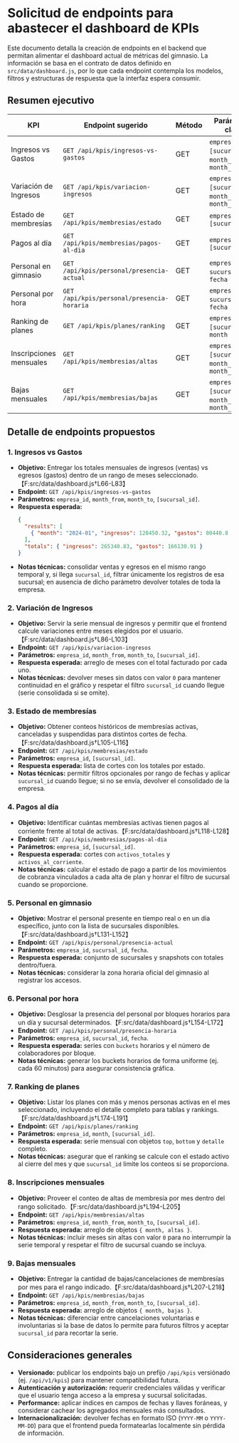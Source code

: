 # Solicitud de endpoints para abastecer el dashboard de KPIs

Este documento detalla la creación de endpoints en el backend que permitan alimentar el dashboard actual de métricas del gimnasio. La información se basa en el contrato de datos definido en `src/data/dashboard.js`, por lo que cada endpoint contempla los modelos, filtros y estructuras de respuesta que la interfaz espera consumir.

## Resumen ejecutivo

| KPI | Endpoint sugerido | Método | Parámetros clave | Modelos involucrados |
| --- | --- | --- | --- | --- |
| Ingresos vs Gastos | `GET /api/kpis/ingresos-vs-gastos` | GET | `empresa_id`, `[sucursal_id]`, `month_from`, `month_to` | `ventas.Venta`, `finanzas.Egreso` |
| Variación de Ingresos | `GET /api/kpis/variacion-ingresos` | GET | `empresa_id`, `[sucursal_id]`, `month_from`, `month_to` | `ventas.Venta` |
| Estado de membresías | `GET /api/kpis/membresias/estado` | GET | `empresa_id`, `[sucursal_id]` | `planes.AltaPlan`, `clientes.Cliente` |
| Pagos al día | `GET /api/kpis/membresias/pagos-al-dia` | GET | `empresa_id`, `[sucursal_id]` | `planes.AltaPlan`, `ventas.Venta`, `ventas.DetalleVenta` |
| Personal en gimnasio | `GET /api/kpis/personal/presencia-actual` | GET | `empresa_id`, `sucursal_id`, `fecha` | `accounts.Usuario`, `empleados.UsuarioEmpresa`, `accesos.Acceso` |
| Personal por hora | `GET /api/kpis/personal/presencia-horaria` | GET | `empresa_id`, `sucursal_id`, `fecha` | `accesos.Acceso`, `accounts.Usuario` |
| Ranking de planes | `GET /api/kpis/planes/ranking` | GET | `empresa_id`, `[sucursal_id]`, `month` | `planes.Plan`, `planes.AltaPlan` |
| Inscripciones mensuales | `GET /api/kpis/membresias/altas` | GET | `empresa_id`, `[sucursal_id]`, `month_from`, `month_to` | `planes.AltaPlan` |
| Bajas mensuales | `GET /api/kpis/membresias/bajas` | GET | `empresa_id`, `[sucursal_id]`, `month_from`, `month_to` | `planes.AltaPlan` |


## Detalle de endpoints propuestos

### 1. Ingresos vs Gastos
- **Objetivo:** Entregar los totales mensuales de ingresos (ventas) vs egresos (gastos) dentro de un rango de meses seleccionado.【F:src/data/dashboard.js†L66-L83】
- **Endpoint:** `GET /api/kpis/ingresos-vs-gastos`
- **Parámetros:** `empresa_id`, `month_from`, `month_to`, `[sucursal_id]`.
- **Respuesta esperada:**
  ```json
  {
    "results": [
      { "month": "2024-01", "ingresos": 128450.32, "gastos": 80440.8 }
    ],
    "totals": { "ingresos": 265340.83, "gastos": 166130.91 }
  }
  ```
- **Notas técnicas:** consolidar ventas y egresos en el mismo rango temporal y, si llega `sucursal_id`, filtrar únicamente los registros de esa sucursal; en ausencia de dicho parámetro devolver totales de toda la empresa.

### 2. Variación de Ingresos
- **Objetivo:** Servir la serie mensual de ingresos y permitir que el frontend calcule variaciones entre meses elegidos por el usuario.【F:src/data/dashboard.js†L86-L103】
- **Endpoint:** `GET /api/kpis/variacion-ingresos`
- **Parámetros:** `empresa_id`, `month_from`, `month_to`, `[sucursal_id]`.
- **Respuesta esperada:** arreglo de meses con el total facturado por cada uno.
- **Notas técnicas:** devolver meses sin datos con valor `0` para mantener continuidad en el gráfico y respetar el filtro `sucursal_id` cuando llegue (serie consolidada si se omite).

### 3. Estado de membresías
- **Objetivo:** Obtener conteos históricos de membresías activas, canceladas y suspendidas para distintos cortes de fecha.【F:src/data/dashboard.js†L105-L116】
- **Endpoint:** `GET /api/kpis/membresias/estado`
- **Parámetros:** `empresa_id`, `[sucursal_id]`.
- **Respuesta esperada:** lista de cortes con los totales por estado.
- **Notas técnicas:** permitir filtros opcionales por rango de fechas y aplicar `sucursal_id` cuando llegue; si no se envía, devolver el consolidado de la empresa.

### 4. Pagos al día
- **Objetivo:** Identificar cuántas membresías activas tienen pagos al corriente frente al total de activas.【F:src/data/dashboard.js†L118-L128】
- **Endpoint:** `GET /api/kpis/membresias/pagos-al-dia`
- **Parámetros:** `empresa_id`, `[sucursal_id]`.
- **Respuesta esperada:** cortes con `activos_totales` y `activos_al_corriente`.
- **Notas técnicas:** calcular el estado de pago a partir de los movimientos de cobranza vinculados a cada alta de plan y honrar el filtro de sucursal cuando se proporcione.

### 5. Personal en gimnasio
- **Objetivo:** Mostrar el personal presente en tiempo real o en un día específico, junto con la lista de sucursales disponibles.【F:src/data/dashboard.js†L131-L152】
- **Endpoint:** `GET /api/kpis/personal/presencia-actual`
- **Parámetros:** `empresa_id`, `sucursal_id`, `fecha`.
- **Respuesta esperada:** conjunto de sucursales y snapshots con totales dentro/fuera.
- **Notas técnicas:** considerar la zona horaria oficial del gimnasio al registrar los accesos.

### 6. Personal por hora
- **Objetivo:** Desglosar la presencia del personal por bloques horarios para un día y sucursal determinados.【F:src/data/dashboard.js†L154-L172】
- **Endpoint:** `GET /api/kpis/personal/presencia-horaria`
- **Parámetros:** `empresa_id`, `sucursal_id`, `fecha`.
- **Respuesta esperada:** series con `buckets` horarios y el número de colaboradores por bloque.
- **Notas técnicas:** generar los buckets horarios de forma uniforme (ej. cada 60 minutos) para asegurar consistencia gráfica.

### 7. Ranking de planes
- **Objetivo:** Listar los planes con más y menos personas activas en el mes seleccionado, incluyendo el detalle completo para tablas y rankings.【F:src/data/dashboard.js†L174-L191】
- **Endpoint:** `GET /api/kpis/planes/ranking`
- **Parámetros:** `empresa_id`, `month`, `[sucursal_id]`.
- **Respuesta esperada:** serie mensual con objetos `top`, `bottom` y `detalle` completo.
- **Notas técnicas:** asegurar que el ranking se calcule con el estado activo al cierre del mes y que `sucursal_id` limite los conteos si se proporciona.

### 8. Inscripciones mensuales
- **Objetivo:** Proveer el conteo de altas de membresía por mes dentro del rango solicitado.【F:src/data/dashboard.js†L194-L205】
- **Endpoint:** `GET /api/kpis/membresias/altas`
- **Parámetros:** `empresa_id`, `month_from`, `month_to`, `[sucursal_id]`.
- **Respuesta esperada:** arreglo de objetos `{ month, altas }`.
- **Notas técnicas:** incluir meses sin altas con valor `0` para no interrumpir la serie temporal y respetar el filtro de sucursal cuando se incluya.

### 9. Bajas mensuales
- **Objetivo:** Entregar la cantidad de bajas/cancelaciones de membresías por mes para el rango indicado.【F:src/data/dashboard.js†L207-L218】
- **Endpoint:** `GET /api/kpis/membresias/bajas`
- **Parámetros:** `empresa_id`, `month_from`, `month_to`, `[sucursal_id]`.
- **Respuesta esperada:** arreglo de objetos `{ month, bajas }`.
- **Notas técnicas:** diferenciar entre cancelaciones voluntarias e involuntarias si la base de datos lo permite para futuros filtros y aceptar `sucursal_id` para recortar la serie.

## Consideraciones generales
- **Versionado:** publicar los endpoints bajo un prefijo `/api/kpis` versiónado (ej. `/api/v1/kpis`) para mantener compatibilidad futura.
- **Autenticación y autorización:** requerir credenciales válidas y verificar que el usuario tenga acceso a la empresa y sucursal solicitadas.
- **Performance:** aplicar índices en campos de fechas y llaves foráneas, y considerar cachear los agregados mensuales más consultados.
- **Internacionalización:** devolver fechas en formato ISO (`YYYY-MM` o `YYYY-MM-DD`) para que el frontend pueda formatearlas localmente sin pérdida de información.

